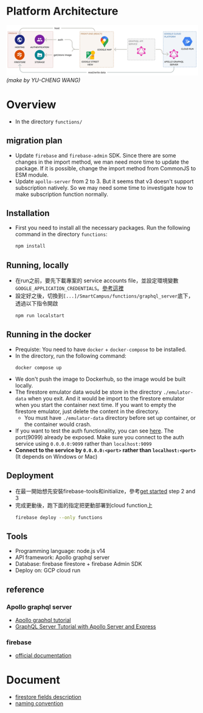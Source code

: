 # Platform Architecture
![Platform Architecture](docs/Platform_architecture_compressed.png)
<br/>
*(make by YU-CHENG WANG)*

# Overview
- In the directory `functions/`

## migration plan
- Update `firebase` and `firebase-admin` SDK. Since there are some changes in the import method, we man need more time to update the package.
  If it is possible, change the import method from CommonJS to ESM module.
- Update `apollo-server` from 2 to 3. But it seems that v3 doesn't support subscription natively. So we may need some time to investigate how to make subscription function normally.
## Installation
- First you need to install all the necessary packages. Run the following command in the directory `functions`:
  ```bash
  npm install
  ```

## Running, locally
- 在run之前，要先下載專案的 service accounts file，並設定環境變數`GOOGLE_APPLICATION_CREDENTIALS`。[參考這裡](https://firebase.google.com/docs/admin/setup#initialize-sdk)
- 設定好之後，切換到`[...]/SmartCampus/functions/graphql_server`底下，透過以下指令開啟
  ```bash
  npm run localstart
  ```
## Running in the docker
- Prequiste: You need to have `docker` + `docker-compose` to be installed. 
- In the directory, run the following command:
  ```
  docker compose up
  ``` 
- We don't push the image to Dockerhub, so the image would be built locally.
- The firestore emulator data would be store in the directory `./emulator-data` when you exit. And it would be import to the firestore emulator when you start the container next time. If you want to empty the firestore emulator, just delete the content in the directory.
  - You must have `./emulator-data` directory before set up container, or the container would crash.
- If you want to test the auth functionality, you can see [here](https://firebase.google.com/docs/emulator-suite/connect_auth). The port(9099) already be exposed. Make sure you connect to the auth service using `0.0.0.0:9099` rather than `localhost:9099`
- **Connect to the service by `0.0.0.0:<port>` rather than `localhost:<port>`**(It depends on Windows or Mac)

## Deployment
- 在最一開始想先安裝firebase-tools和initialize，參考[get started](https://firebase.google.com/docs/functions/get-started) step 2 and 3
- 完成更動後，跑下面的指定把更動部署到cloud function上
  ```bash
  firebase deploy --only functions
  ```

## Tools
- Programming language: node.js v14
- API framework: Apollo graphql server
- Database: firebase firestore + firebase Admin SDK
- Deploy on: GCP cloud run

## reference

### Apollo graphql server

- [Apollo graphql tutorial](https://www.apollographql.com/docs/tutorial/introduction/)
- [GraphQL Server Tutorial with Apollo Server and Express](https://www.robinwieruch.de/graphql-apollo-server-tutorial)

### firebase
- [official documentation](https://firebase.google.com/docs)

# Document
- [firestore fields description](docs/firestoreFields.md)
- [naming convention](docs/names.md)